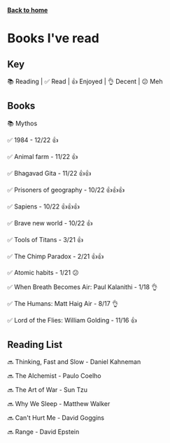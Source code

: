 [__Back to home__](../index.md)

# Books I've read

## Key

📚 Reading |
✅ Read |
👍 Enjoyed |
👌 Decent |
😕 Meh


## Books

📚 Mythos

✅ 1984 - 12/22 👍

✅ Animal farm - 11/22 👍

✅ Bhagavad Gita - 11/22 👍👍

✅ Prisoners of geography - 10/22 👍👍👍

✅ Sapiens - 10/22 👍👍👍

✅ Brave new world - 10/22 👍

✅ Tools of Titans - 3/21 👍

✅ The Chimp Paradox - 2/21 👍👍

✅ Atomic habits - 1/21 😕

✅ When Breath Becomes Air: Paul Kalanithi - 1/18 👌

✅ The Humans: Matt Haig Air - 8/17 👌

✅ Lord of the Flies: William Golding - 11/16 👍

## Reading List

🔜 Thinking, Fast and Slow - Daniel Kahneman

🔜 The Alchemist - Paulo Coelho

🔜 The Art of War - Sun Tzu

🔜 Why We Sleep - Matthew Walker

🔜 Can't Hurt Me - David Goggins

🔜 Range - David Epstein
